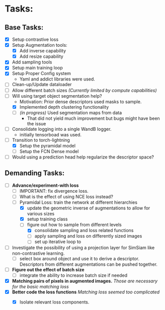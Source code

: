 
# Tasks:
## Base Tasks: 
 - [x] Setup contrastive loss
 - [x] Setup Augmentation tools:
    - [x] Add inverse capability
    - [x] Add resize capability
 - [x] Add sampling tools
 - [x] Setup main training loop
 - [X] Setup Proper Config system
    - Yaml and addict libraries were used.
 - [ ] Clean-up/Update dataloader
 - [ ] Allow different batch sizes _(Currently limited by compute capabilities)_
 - [ ] Will using target object segmentation help?
    - Motivation: Prior dense descriptors used masks to sample.
    - [x] Implemented depth clustering functionality 
    - [ ] _(in progress)_ Used segmentation maps from data
        - That did not yield much improvement but bugs might have been the issue
 - [ ] Consolidate logging into a single WandB logger.
    - initially tensorboad was used.
 - [ ] Transition to torch-lightning
    - [x] Setup the pyramidal model
    - [ ] Setup the FCN Dense model
 
 - [ ] Would using a prediction head help regularize the descriptor space? 

## Demanding Tasks: 
- [ ] **Advance/experiment-with loss**
    - [ ] IMPORTANT: fix divergence loss.
    - [ ] What is the effect of using NCE loss instead?
    - [ ] Pyramidal Loss: train the network at different hierarchies
        - [x] update the geometric inverse of augmentations to allow for various sizes
        - [x] setup training class
        - [ ] figure out how to sample from different levels
            - [x] consolidate sampling and loss related functions
            - [ ] apply sampling and loss on differently sized images
            - [ ] set up iterative loop to 
- [ ] Investigate the possibility of using a projection layer for SimSiam like non-contrastive learning.
    - [ ] select box around object and use it to derive a descriptor. Descriptors from different augmentations can be pushed together.

- [ ] **Figure out the effect of batch size** 
    - [ ] integrate the ability to increase batch size if needed
- [x] **Matching pairs of pixels in augmented images.** _Those are necessary for the basic matching loss_
- [x] **Better code the loss functions** _Matching loss seemed too complicated_
    - [x] Isolate relevant loss components.


